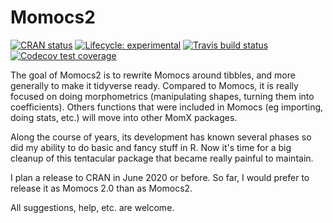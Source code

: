 
# Momocs2

<!-- badges: start -->
[![CRAN status](https://www.r-pkg.org/badges/version/Momocs2)](https://CRAN.R-project.org/package=Momocs2)
[![Lifecycle: experimental](https://img.shields.io/badge/lifecycle-experimental-orange.svg)](https://www.tidyverse.org/lifecycle/#experimental)
[![Travis build status](https://travis-ci.org/MomX/Momocs2.svg?branch=master)](https://travis-ci.org/MomX/Momocs2)
[![Codecov test coverage](https://codecov.io/gh/MomX/Momocs2/branch/master/graph/badge.svg)](https://codecov.io/gh/MomX/Momocs2?branch=master)
<!-- badges: end -->

The goal of Momocs2 is to rewrite Momocs around tibbles, and more generally to make it tidyverse ready. Compared to Momocs, it is really focused on doing morphometrics (manipulating shapes, turning them into coefficients). Others functions that were included in Momocs (eg importing, doing stats, etc.) will move into other MomX packages.

Along the course of years, its development has known several phases so did my ability to do basic and fancy stuff in R. Now it's time for a big cleanup of this tentacular package that became really painful to maintain.

I plan a release to CRAN in June 2020 or before. So far, I would prefer to release it as Momocs 2.0 than as Momocs2.

All suggestions, help, etc. are welcome.

